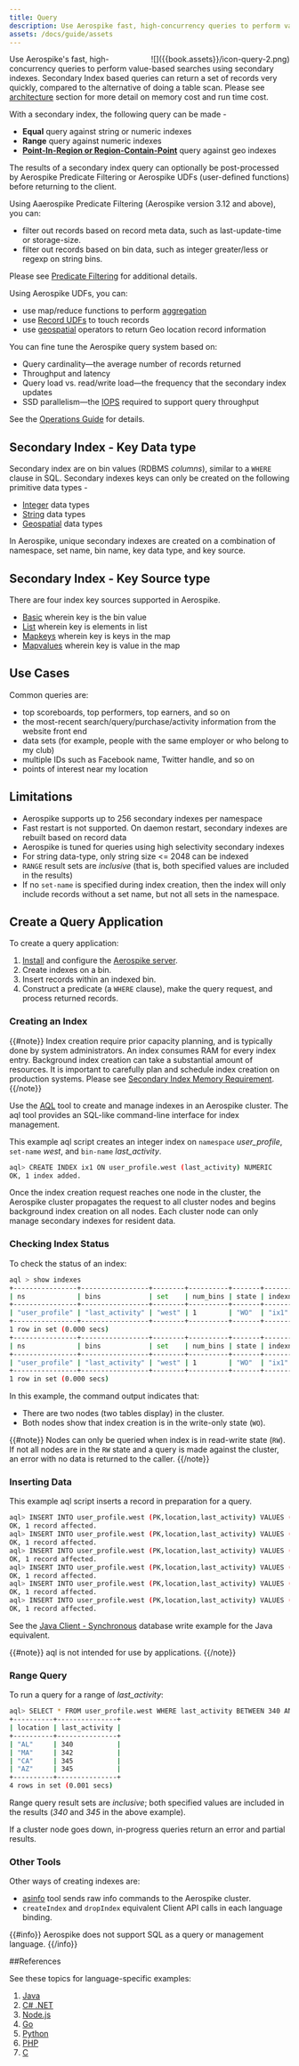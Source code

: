 ```yaml
---
title: Query
description: Use Aerospike fast, high-concurrency queries to perform value-based searches on secondary indexes. 
assets: /docs/guide/assets
---
```

<div style="float: right" >
![]({{book.assets}}/icon-query-2.png)
</div>

Use Aerospike's fast, high-concurrency queries to perform value-based searches using secondary indexes. Secondary Index based queries can return a set of records very quickly, compared to the alternative of doing a table scan. Please see [architecture](/docs/architecture/secondary-index.html) section for more detail on memory cost and run time cost.

With a secondary index, the following query can be made - 
 - **Equal** query against string or numeric indexes
 - **Range** query against numeric indexes
 - [**Point-In-Region or Region-Contain-Point**](/docs/guide/geospatial.html#geospatial-index) query against geo indexes

The results of a secondary index query can optionally be post-processed by Aerospike Predicate Filtering or Aerospike UDFs (user-defined functions) before returning to the client. 

Using Aaerospike Predicate Filtering (Aerospike version 3.12 and above), you can:
- filter out records based on record meta data, such as last-update-time or storage-size.
- filter out records based on bin data, such as integer greater/less or regexp on string bins.

Please see [Predicate Filtering](/docs/guide/predicate.html) for additional details.

Using Aerospike UDFs, you can:

- use map/reduce functions to perform [aggregation](/docs/guide/aggregation.html)
- use [Record UDFs](/docs/guide/udf.html) to touch records
- use [geospatial](/docs/guide/geospatial.html) operators to return Geo location record information

You can fine tune the Aerospike query system based on:

- Query cardinality&mdash;the average number of records returned
- Throughput and latency
- Query load vs. read/write load&mdash;the frequency that the secondary index updates
- SSD parallelism&mdash;the [IOPS](https://en.wikipedia.org/wiki/IOPS) required to support query throughput

See the [Operations Guide](/docs/operations/manage/queries/index.html) for details.

## Secondary Index - Key Data type

Secondary index are on bin values (RDBMS _columns_), similar to a `WHERE` clause in SQL. Secondary indexes keys can only be created on the following primitive data types - 

- [Integer](/docs/guide/data-types.html#integer) data types
- [String](/docs/guide/data-types.html#string) data types
- [Geospatial](/docs/guide/geospatial.html#geospatial-data) data types

In Aerospike, unique secondary indexes are created on a combination of namespace, set name, bin name, key data type, and key source. 

## Secondary Index - Key Source type

There are four index key sources supported in Aerospike. 

- [Basic](#create-a-query-application) wherein key is the bin value
- [List](/docs/guide/cdt-list.html#list-index) wherein key is elements in list
- [Mapkeys](/docs/guide/cdt-map.html#mapkeys-index) wherein key is keys in the map
- [Mapvalues](/docs/guide/cdt-map.html#mapvalues-index) wherein key is value in the map

## Use Cases 

Common queries are:

- top scoreboards, top performers, top earners, and so on
- the most-recent search/query/purchase/activity information from the website front end
- data sets (for example, people with the same employer or who belong to my club)
- multiple IDs such as Facebook name, Twitter handle, and so on
- points of interest near my location

## Limitations
- Aerospike supports up to 256 secondary indexes per namespace
- Fast restart is not supported. On daemon restart, secondary indexes are rebuilt based on record data
- Aerospike is tuned for queries using high selectivity secondary indexes
- For string data-type, only string size <= 2048 can be indexed
- `RANGE` result sets are *inclusive* (that is, both specified values are included in the results)
- If no `set-name` is specified during index creation, then the index will only include records without a set name, but not all sets in the namespace.

## Create a Query Application

To create a query application:

1. [Install](/docs/operations/install/index.html) and configure the [Aerospike server](/download).
1. Create indexes on a bin.
1. Insert records within an indexed bin.
1. Construct a predicate (a `WHERE` clause), make the query request, and process returned records.


### Creating an Index

{{#note}}
Index creation require prior capacity planning, and is typically done by system administrators. An index consumes RAM for every index entry. Background index creation can take a substantial amount of resources. It is important to carefully plan and schedule index creation on production systems. Please see [Secondary Index Memory Requirement](/docs/operations/plan/capacity#memory-required).
{{/note}}

Use the [AQL](/docs/tools/aql/index.html) tool to create and manage indexes in an Aerospike cluster. The aql tool provides an SQL-like command-line interface for index management. 

This example aql script creates an integer index on `namespace` *user_profile*, `set-name` *west*,  and `bin-name` *last_activity*.

```bash
aql> CREATE INDEX ix1 ON user_profile.west (last_activity) NUMERIC
OK, 1 index added.
```

Once the index creation request reaches one node in the cluster, the Aerospike cluster propagates the request to all cluster nodes and begins background index creation on all nodes. Each cluster node can only manage secondary indexes for resident data. 

### Checking Index Status

To check the status of an index:

```bash
aql > show indexes
+----------------+-----------------+--------+----------+-------+-----------+------------+--------------+
| ns             | bins            | set    | num_bins | state | indexname | sync_state | type         |
+----------------+-----------------+--------+----------+-------+-----------+------------+--------------+
| "user_profile" | "last_activity" | "west" | 1        | "WO"  | "ix1"     | "synced"   | "INT SIGNED" |
+----------------+-----------------+--------+----------+-------+-----------+------------+--------------+
1 row in set (0.000 secs)
+----------------+-----------------+--------+----------+-------+-----------+------------+--------------+
| ns             | bins            | set    | num_bins | state | indexname | sync_state | type         |
+----------------+-----------------+--------+----------+-------+-----------+------------+--------------+
| "user_profile" | "last_activity" | "west" | 1        | "WO"  | "ix1"     | "synced"   | "INT SIGNED" |
+----------------+-----------------+--------+----------+-------+-----------+------------+--------------+
1 row in set (0.000 secs)
```

In this example, the command output indicates that:

- There are two nodes (two tables display) in the cluster.
- Both nodes show that index creation is in the write-only state (`WO`). 

{{#note}}
Nodes can only be queried when index is in read-write state (`RW`). If not all nodes are in the `RW` state and a query is made against the cluster, an error with no data is returned to the caller.
{{/note}}

### Inserting Data

This example aql script inserts a record in preparation for a query. 

```bash
aql> INSERT INTO user_profile.west (PK,location,last_activity) VALUES ('cookie_100','MA',342)
OK, 1 record affected.
aql> INSERT INTO user_profile.west (PK,location,last_activity) VALUES ('cookie_101','AZ',345)
OK, 1 record affected.
aql> INSERT INTO user_profile.west (PK,location,last_activity) VALUES ('cookie_102','CA',345)
OK, 1 record affected.
aql> INSERT INTO user_profile.west (PK,location,last_activity) VALUES ('cookie_103','AL',340)
OK, 1 record affected.
aql> INSERT INTO user_profile.west (PK,location,last_activity) VALUES ('cookie_104','TX',347)
OK, 1 record affected.
aql> INSERT INTO user_profile.west (PK,location,last_activity) VALUES ('cookie_105','MA',323)
OK, 1 record affected.
```

See the [Java Client - Synchronous](/docs/client/java/usage/kvs/write.html) database write example for the Java equivalent.

{{#note}}
aql is not intended for use by applications. 
{{/note}}

### Range Query

To run a query for a range of *last_activity*:

```bash
aql> SELECT * FROM user_profile.west WHERE last_activity BETWEEN 340 AND 345
+----------+---------------+
| location | last_activity |
+----------+---------------+
| "AL"     | 340           |
| "MA"     | 342           |
| "CA"     | 345           |
| "AZ"     | 345           |
+----------+---------------+
4 rows in set (0.001 secs)
```

Range query result sets are *inclusive*; both specified values are included in the results (_340_ and _345_ in the above example).

If a cluster node goes down, in-progress queries return an error and partial results.

### Other Tools

Other ways of creating indexes are:

- [asinfo](/docs/tools/asinfo/index.html) tool sends raw info commands to the Aerospike cluster.
- `createIndex` and `dropIndex` equivalent Client API calls in each language binding.

{{#info}}
Aerospike does not support SQL as a query or management language.
{{/info}}

##References

See these topics for language-specific examples:

1. [Java](/docs/client/java/usage/query/query.html)
2. [C# .NET](/docs/client/csharp/usage/query/query.html)
3. [Node.js](/docs/client/nodejs/usage/query/query.html)
4. [Go](/docs/client/go/usage/query/query.html)
5. [Python](/docs/client/python/usage/query/query.html)
6. [PHP](/docs/client/php/usage/query/query.html)
7. [C](/docs/client/c/usage/query/query.html)
